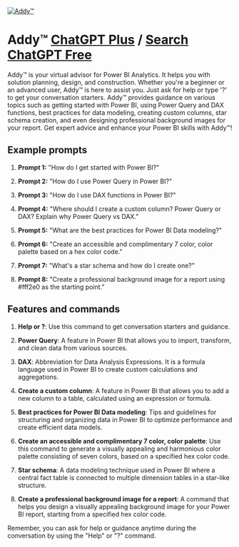 
[![Addy™](https://files.oaiusercontent.com/file-Fyfq4JjaWcDW9S7qHuMQOsMh?se=2123-10-20T01%3A17%3A47Z&sp=r&sv=2021-08-06&sr=b&rscc=max-age%3D31536000%2C%20immutable&rscd=attachment%3B%20filename%3Dfb7e4f08-cbae-4eba-a7eb-4119ec7285b5.png&sig=QjSM0oYVsojwawsiTDRoGkS%2BIRHcwYlzOndOiYHfbbc%3D)](https://chat.openai.com/g/g-rEoOwVRzH-addytm)

# Addy™ [ChatGPT Plus](https://chat.openai.com/g/g-rEoOwVRzH-addytm) / [Search ChatGPT Free](https://gptcall.net/index.html#/?search=Addy%E2%84%A2)

Addy™ is your virtual advisor for Power BI Analytics. It helps you with solution planning, design, and construction. Whether you're a beginner or an advanced user, Addy™ is here to assist you. Just ask for help or type '?' to get your conversation starters. Addy™ provides guidance on various topics such as getting started with Power BI, using Power Query and DAX functions, best practices for data modeling, creating custom columns, star schema creation, and even designing professional background images for your report. Get expert advice and enhance your Power BI skills with Addy™!

## Example prompts

1. **Prompt 1:** "How do I get started with Power BI?"

2. **Prompt 2:** "How do I use Power Query in Power BI?"

3. **Prompt 3:** "How do I use DAX functions in Power BI?"

4. **Prompt 4:** "Where should I create a custom column? Power Query or DAX? Explain why Power Query vs DAX."

5. **Prompt 5:** "What are the best practices for Power BI Data modeling?"

6. **Prompt 6:** "Create an accessible and complimentary 7 color, color palette based on a hex color code."

7. **Prompt 7:** "What's a star schema and how do I create one?"

8. **Prompt 8:** "Create a professional background image for a report using #fff2e0 as the starting point."

## Features and commands

1. **Help or ?**: Use this command to get conversation starters and guidance.

2. **Power Query**: A feature in Power BI that allows you to import, transform, and clean data from various sources.

3. **DAX**: Abbreviation for Data Analysis Expressions. It is a formula language used in Power BI to create custom calculations and aggregations.

4. **Create a custom column**: A feature in Power BI that allows you to add a new column to a table, calculated using an expression or formula.

5. **Best practices for Power BI Data modeling**: Tips and guidelines for structuring and organizing data in Power BI to optimize performance and create efficient data models.

6. **Create an accessible and complimentary 7 color, color palette**: Use this command to generate a visually appealing and harmonious color palette consisting of seven colors, based on a specified hex color code.

7. **Star schema**: A data modeling technique used in Power BI where a central fact table is connected to multiple dimension tables in a star-like structure.

8. **Create a professional background image for a report**: A command that helps you design a visually appealing background image for your Power BI report, starting from a specified hex color code.

Remember, you can ask for help or guidance anytime during the conversation by using the "Help" or "?" command.



